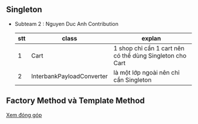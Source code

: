 ## Singleton

- Subteam 2 : Nguyen Duc Anh Contribution
  
  
  stt | class | explan
  --- | --- | --- |
  1 | Cart| 1 shop chỉ cần 1 cart nên có thể dùng Singleton cho Cart
  2 | InterbankPayloadConverter | là một lớp ngoài nên chỉ cần Singleton 

## Factory Method và Template Method 

[Xem đóng góp](https://docs.google.com/document/d/1-voyUEHkCD-C_3M4Oq6uI08dBzfmziVxGPpPU1EjUBQ/edit)